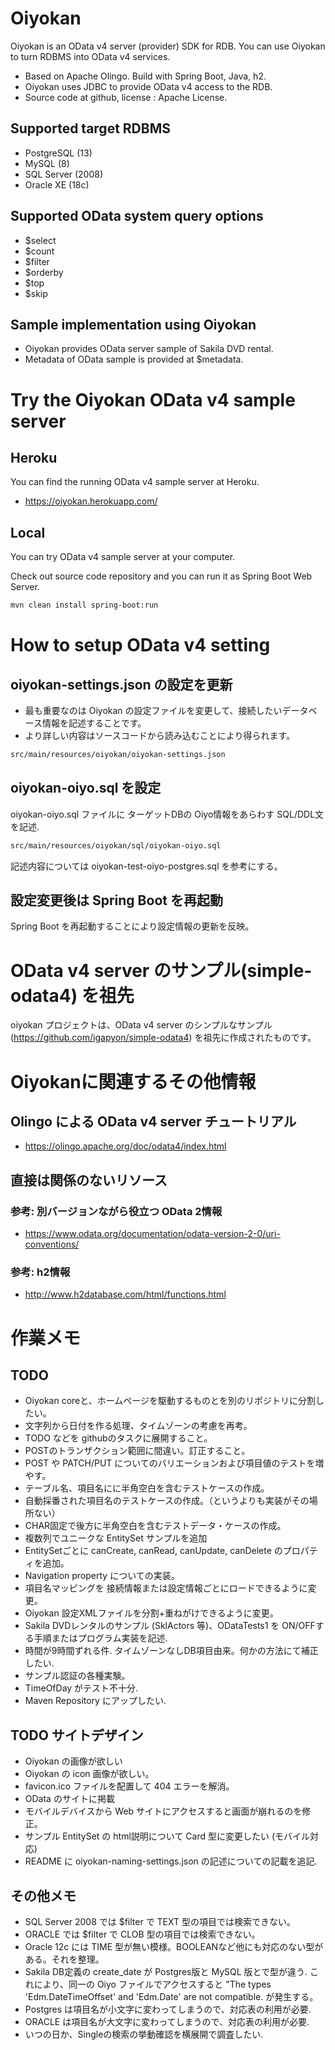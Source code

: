 # Oiyokan

Oiyokan is an OData v4 server (provider) SDK for RDB.
You can use Oiyokan to turn RDBMS into OData v4 services.

- Based on Apache Olingo. Build with Spring Boot, Java, h2.
- Oiyokan uses JDBC to provide OData v4 access to the RDB.
- Source code at github, license : Apache License.

## Supported target RDBMS

- PostgreSQL (13)
- MySQL (8)
- SQL Server (2008)
- Oracle XE (18c)

## Supported OData system query options

- $select
- $count
- $filter
- $orderby
- $top
- $skip

## Sample implementation using Oiyokan

- Oiyokan provides OData server sample of Sakila DVD rental.
- Metadata of OData sample is provided at $metadata.

# Try the Oiyokan OData v4 sample server

## Heroku

You can find the running OData v4 sample server at Heroku.

- https://oiyokan.herokuapp.com/

## Local

You can try OData v4 sample server at your computer.

Check out source code repository and you can run it as Spring Boot Web Server.

```sh
mvn clean install spring-boot:run
```

# How to setup OData v4 setting

## oiyokan-settings.json の設定を更新

- 最も重要なのは Oiyokan の設定ファイルを変更して、接続したいデータベース情報を記述することです。
- より詳しい内容はソースコードから読み込むことにより得られます。

```sh
src/main/resources/oiyokan/oiyokan-settings.json
```

## oiyokan-oiyo.sql を設定

oiyokan-oiyo.sql ファイルに ターゲットDBの Oiyo情報をあらわす SQL/DDL文を記述.

```sh
src/main/resources/oiyokan/sql/oiyokan-oiyo.sql
```

記述内容については oiyokan-test-oiyo-postgres.sql を参考にする。

## 設定変更後は Spring Boot を再起動

Spring Boot を再起動することにより設定情報の更新を反映。

# OData v4 server のサンプル(simple-odata4) を祖先

oiyokan プロジェクトは、OData v4 server のシンプルなサンプル(https://github.com/igapyon/simple-odata4) を祖先に作成されたものです。

# Oiyokanに関連するその他情報

## Olingo による OData v4 server チュートリアル

- https://olingo.apache.org/doc/odata4/index.html

## 直接は関係のないリソース

### 参考: 別バージョンながら役立つ OData 2情報

- https://www.odata.org/documentation/odata-version-2-0/uri-conventions/

### 参考: h2情報

- http://www.h2database.com/html/functions.html

# 作業メモ

## TODO

- Oiyokan coreと、ホームページを駆動するものとを別のリポジトリに分割したい。
- 文字列から日付を作る処理、タイムゾーンの考慮を再考。
- TODO などを githubのタスクに展開すること。
- POSTのトランザクション範囲に間違い。訂正すること。
- POST や PATCH/PUT についてのバリエーションおよび項目値のテストを増やす。
- テーブル名、項目名にに半角空白を含むテストケースの作成。
- 自動採番された項目名のテストケースの作成。（というよりも実装がその場所ない）
- CHAR固定で後方に半角空白を含むテストデータ・ケースの作成。
- 複数列でユニークな EntitySet サンプルを追加
- EntitySetごとに canCreate, canRead, canUpdate, canDelete のプロパティを追加。
- Navigation property についての実装。
- 項目名マッピングを 接続情報または設定情報ごとにロードできるように変更。
- Oiyokan 設定XMLファイルを分割+重ねがけできるように変更。
- Sakila DVDレンタルのサンプル (SklActors 等)、ODataTests1 を ON/OFFする手順またはプログラム実装を記述.
- 時間が9時間ずれる件. タイムゾーンなしDB項目由来。何かの方法にて補正したい.
- サンプル認証の各種実験。
- TimeOfDay がテスト不十分.
- Maven Repository にアップしたい.

## TODO サイトデザイン

- Oiyokan の画像が欲しい
- Oiyokan の icon 画像が欲しい。
- favicon.ico ファイルを配置して 404 エラーを解消。
- OData のサイトに掲載
- モバイルデバイスから Web サイトにアクセスすると画面が崩れるのを修正。
- サンプル EntitySet の html説明について Card 型に変更したい (モバイル対応)
- README に oiyokan-naming-settings.json の記述についての記載を追記.

## その他メモ

- SQL Server 2008 では $filter で TEXT 型の項目では検索できない。
- ORACLE では $filter で CLOB 型の項目では検索できない。
- Oracle 12c には TIME 型が無い模様。BOOLEANなど他にも対応のない型がある。それを整理。
- Sakila DB定義の create_date が Postgres版と MySQL 版とで型が違う.
    これにより、同一の Oiyo ファイルでアクセスすると "The types 'Edm.DateTimeOffset' and 'Edm.Date' are not compatible. が発生する。
- Postgres は項目名が小文字に変わってしまうので、対応表の利用が必要.
- ORACLE は項目名が大文字に変わってしまうので、対応表の利用が必要.
- いつの日か、Singleの検索の挙動確認を横展開で調査したい.
